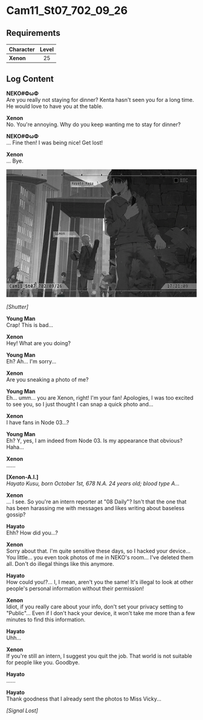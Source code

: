 # Cam11_St07_702_09_26
## Requirements
|Character|Level|
|---------|:---:|
|**Xenon**| 25  |

## Log Content
**NEKO#ΦωΦ**<br>
Are you really not staying for dinner? Kenta hasn't seen you for a long time. He would love to have you at the table.

**Xenon**<br>
No. You're annoying. Why do you keep wanting me to stay for dinner?

**NEKO#ΦωΦ**<br>
... Fine then! I was being nice! Get lost!

**Xenon**<br>
... Bye.

![xos2601.png](./attachments/xos2601.png)

*\[Shutter\]*

**Young Man**<br>
Crap! This is bad...

**Xenon**<br>
Hey! What are you doing?

**Young Man**<br>
Eh? Ah... I'm sorry...

**Xenon**<br>
Are you sneaking a photo of me?

**Young Man**<br>
Eh... umm... you are Xenon, right! I'm your fan! Apologies, I was too excited to see you, so I just thought I can snap a quick photo and...

**Xenon**<br>
I have fans in Node 03...?

**Young Man**<br>
Eh? Y, yes, I am indeed from Node 03. Is my appearance that obvious? Haha...

**Xenon**<br>
......

**[Xenon-A.I.]**<br>
*Hayato Kusu, born October 1st, 678 N.A. 24 years old; blood type A...*

**Xenon**<br>
... I see. So you're an intern reporter at "08 Daily"? Isn't that the one that has been harassing me with messages and likes writing about baseless gossip?

**Hayato**<br>
Ehh? How did you...?

**Xenon**<br>
Sorry about that. I'm quite sensitive these days, so I hacked your device... You little... you even took photos of me in NEKO's room... I've deleted them all. Don't do illegal things like this anymore.

**Hayato**<br>
How could you!?... I, I mean, aren't you the same! It's illegal to look at other people's personal information without their permission!

**Xenon**<br>
Idiot, if you really care about your info, don't set your privacy setting to "Public"... Even if I don't hack your device, it won't take me more than a few minutes to find this information.

**Hayato**<br>
Uhh...

**Xenon**<br>
If you're still an intern, I suggest you quit the job. That world is not suitable for people like you. Goodbye.

**Hayato**<br>
......

**Hayato**<br>
Thank goodness that I already sent the photos to Miss Vicky...

*[Signal Lost]*